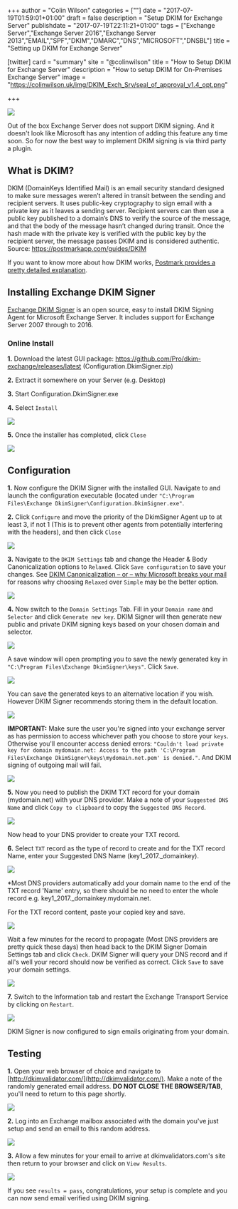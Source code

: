 +++
author = "Colin Wilson"
categories = [""]
date = "2017-07-19T01:59:01+01:00"
draft = false
description = "Setup DKIM for Exchange Server"
publishdate = "2017-07-19T22:11:21+01:00"
tags = ["Exchange Server","Exchange Server 2016","Exchange Server 2013","EMAIL","SPF","DKIM","DMARC","DNS","MICROSOFT","DNSBL"]
title = "Setting up DKIM for Exchange Server"

[twitter]
  card = "summary"
  site = "@colinwiIson"
  title = "How to Setup DKIM for Exchange Server"
  description = "How to setup DKIM for On-Premises Exchange Server"
  image = "https://colinwilson.uk/img/DKIM_Exch_Srv/seal_of_approval_v1.4_opt.png"

+++

<p class="tc"><img src="/img/DKIM_Exch_Srv/seal_of_approval_v1.4_opt.png"></p>

Out of the box Exchange Server does not support DKIM signing. And it doesn't look like Microsoft has any intention of adding this feature any time soon. So for now the best way to implement DKIM signing is via third party a plugin.

## What is DKIM?

DKIM (DomainKeys Identified Mail) is an email security standard designed to make sure messages weren’t altered in transit between the sending and recipient servers. It uses public-key cryptography to sign email with a private key as it leaves a sending server. Recipient servers can then use a public key published to a domain’s DNS to verify the source of the message, and that the body of the message hasn’t changed during transit. Once the hash made with the private key is verified with the public key by the recipient server, the message passes DKIM and is considered authentic.<br>
<span class="f7">Source: https://postmarkapp.com/guides/DKIM</span>

If you want to know more about how DKIM works, [Postmark provides a pretty detailed explanation](https://postmarkapp.com/guides/DKIM).

## Installing Exchange DKIM Signer

[Exchange DKIM Signer](https://github.com/Pro/dkim-exchange) is an open source, easy to install DKIM Signing Agent for Microsoft Exchange Server. It includes support for Exchange Server 2007 through to 2016.

### Online Install

**1.** Download the latest GUI package: https://github.com/Pro/dkim-exchange/releases/latest (Configuration.DkimSigner.zip)

**2.** Extract it somewhere on your Server (e.g. Desktop)

**3.** Start Configuration.DkimSigner.exe

**4.** Select `Install`

<img src="/img/DKIM_Exch_Srv/dkim_ex_01_c_opt.png">

**5.** Once the installer has completed, click `Close`

<img src="/img/DKIM_Exch_Srv/dkim_ex_04_c_opt.png">

## Configuration

**1.** Now configure the DKIM Signer with the installed GUI. Navigate to and launch the configuration executable (located under `"C:\Program Files\Exchange DkimSigner\Configuration.DkimSigner.exe"`.

**2.** Click `Configure` and move the priority of the DkimSigner Agent up to at least 3, if not 1 (This is to prevent other agents from potentially interfering with the headers), and then click `Close`

<img src="/img/DKIM_Exch_Srv/dkim_ex_07_c_opt.png">

**3.** Navigate to the `DKIM Settings` tab and change the Header & Body Canonicalization options to `Relaxed`. Click `Save configuration` to save your changes. See [DKIM Canonicalization – or – why Microsoft breaks your mail](https://wordtothewise.com/2016/12/dkim-canonicalization-or-why-microsoft-breaks-your-mail/) for reasons why choosing `Relaxed` over `Simple` may be the better option.

<img src="/img/DKIM_Exch_Srv/dkim_ex_08_c_opt.png">

**4.** Now switch to the `Domain Settings` Tab. Fill in your `Domain name` and `Selector` and click `Generate new key`. DKIM Signer will then generate new public and private DKIM signing keys based on your chosen domain and selector.

<img src="/img/DKIM_Exch_Srv/dkim_ex_08a_c_opt.png">

A save window will open prompting you to save the newly generated key in `"C:\Program Files\Exchange DkimSigner\keys"`. Click `Save`.

<img src="/img/DKIM_Exch_Srv/dkim_ex_09a_c_opt.png">

You can save the generated keys to an alternative location if you wish. However DKIM Signer recommends storing them in the default location.

<img src="/img/DKIM_Exch_Srv/dkim_ex_09b_c_opt.png">

**IMPORTANT:** Make sure the user you're signed into your exchange server as has permission to access whichever path you choose to store your `keys`. Otherwise you'll encounter access denied errors: `"Couldn't load private key for domain mydomain.net: Access to the path 'C:\Program Files\Exchange DkimSigner\keys\mydomain.net.pem' is denied."`. And DKIM signing of outgoing mail will fail.

<img src="/img/DKIM_Exch_Srv/dkim_ex_18a_c_opt.png">

**5.** Now you need to publish the DKIM TXT record for your domain (mydomain.net) with your DNS provider. Make a note of your `Suggested DNS Name` and click `Copy to clipboard` to copy the `Suggested DNS Record`.

<img src="/img/DKIM_Exch_Srv/dkim_ex_09e_c_opt.png">

Now head to your DNS provider to create your TXT record.

**6.** Select `TXT` record as the type of record to create and for the TXT record Name, enter your Suggested DNS Name (key1_2017._domainkey).

<img src="/img/DKIM_Exch_Srv/dkim_ex_16_c_opt.png">

<span class="f7">*Most DNS providers automatically add your domain name to the end of the TXT record 'Name' entry, so there should be no need to enter the whole record e.g. key1_2017._domainkey.mydomain.net.</span>

For the TXT record content, paste your copied key and save.

<img src="/img/DKIM_Exch_Srv/dkim_ex_17_c_opt.png">

Wait a few minutes for the record to propagate (Most DNS providers are pretty quick these days) then head back to the DKIM Signer Domain Settings tab and click `Check`. DKIM Signer will query your DNS record and if all's well your record should now be verified as correct. Click `Save` to save your domain settings.

<img src="/img/DKIM_Exch_Srv/dkim_ex_09d_c_opt.png">

**7.** Switch to the Information tab and restart the Exchange Transport Service by clicking on `Restart`.

<img src="/img/DKIM_Exch_Srv/dkim_ex_12_c_opt.png">

DKIM Signer is now configured to sign emails originating from your domain.

## Testing

**1.** Open your web browser of choice and navigate to [http://dkimvalidator.com/](http://dkimvalidator.com/). Make a note of the randomly generated email address. **DO NOT CLOSE THE BROWSER/TAB**, you'll need to return to this page shortly.

<img src="/img/DKIM_Exch_Srv/dkim_ex_13_opt.png">

**2.** Log into an Exchange mailbox associated with the domain you've just setup and send an email to this random address.

<img src="/img/DKIM_Exch_Srv/dkim_ex_19_opt.png">

**3.** Allow a few minutes for your email to arrive at dkimvalidators.com's site then return to your browser and click on `View Results`.

<img src="/img/DKIM_Exch_Srv/dkim_ex_15c_c_opt.png">

If you see `results = pass`, congratulations, your setup is complete and you can now send email verified using DKIM signing.
